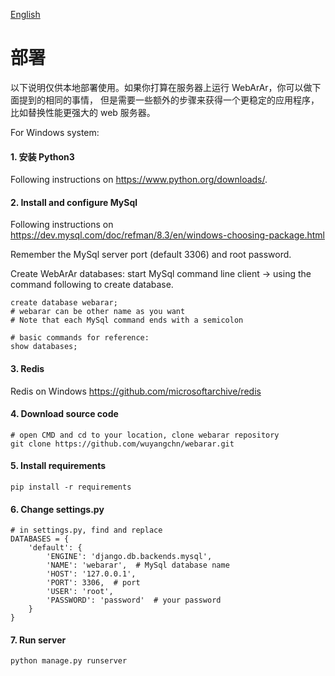 [English](/doc/deploy)

# 部署

以下说明仅供本地部署使用。如果你打算在服务器上运行 WebArAr，你可以做下面提到的相同的事情，
但是需要一些额外的步骤来获得一个更稳定的应用程序，比如替换性能更强大的 web 服务器。

For Windows system:

#### 1. 安装 Python3

Following instructions on https://www.python.org/downloads/.

#### 2. Install and configure MySql

Following instructions on https://dev.mysql.com/doc/refman/8.3/en/windows-choosing-package.html

Remember the MySql server port (default 3306) and root password.

Create WebArAr databases: start MySql command line client -> using the command following to create database.

    create database webarar;
    # webarar can be other name as you want
    # Note that each MySql command ends with a semicolon
    
    # basic commands for reference:
    show databases;

#### 3. Redis

Redis on Windows https://github.com/microsoftarchive/redis

#### 4. Download source code

    # open CMD and cd to your location, clone webarar repository
    git clone https://github.com/wuyangchn/webarar.git
    
#### 5. Install requirements

    pip install -r requirements 
    
#### 6. Change settings.py

    # in settings.py, find and replace
    DATABASES = {
        'default': {
            'ENGINE': 'django.db.backends.mysql',
            'NAME': 'webarar',  # MySql database name
            'HOST': '127.0.0.1',
            'PORT': 3306,  # port
            'USER': 'root',
            'PASSWORD': 'password'  # your password
        }
    }

#### 7. Run server

    python manage.py runserver

### 

